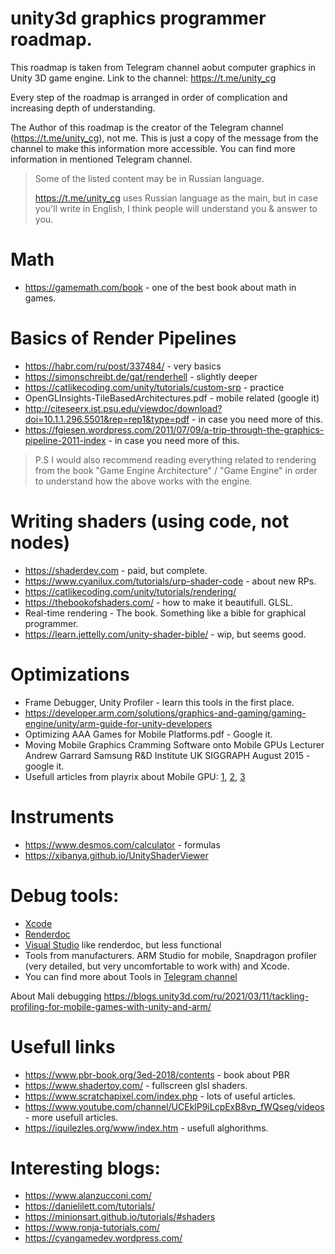 # unity3d graphics programmer roadmap.

This roadmap is taken from Telegram channel aobut computer graphics in Unity 3D  game engine.
Link to the channel: https://t.me/unity_cg

Every step of the roadmap is arranged in order of complication and increasing depth of understanding. 

The Author of this roadmap is the creator of the Telegram channel (https://t.me/unity_cg), not me. This is just a copy of the message from the channel to make this information more accessible. You can find more information in mentioned Telegram channel.

>Some of the listed content may be in Russian language.
>
>https://t.me/unity_cg uses Russian language as the main, but in case you'll write in English, I think people will understand you & answer to you.


# Math
- https://gamemath.com/book - one of the best book about math in games.

# Basics of Render Pipelines
- https://habr.com/ru/post/337484/ - very basics
- https://simonschreibt.de/gat/renderhell - slightly deeper
- https://catlikecoding.com/unity/tutorials/custom-srp - practice
- OpenGLInsights-TileBasedArchitectures.pdf - mobile related (google it)
- http://citeseerx.ist.psu.edu/viewdoc/download?doi=10.1.1.296.5501&rep=rep1&type=pdf - in case you need more of this.
- https://fgiesen.wordpress.com/2011/07/09/a-trip-through-the-graphics-pipeline-2011-index - in case you need more of this.

>P.S I would also recommend reading everything related to rendering from the book "Game Engine Architecture" / "Game Engine" in order to understand how the above works with the engine.

# Writing shaders (using code, not nodes)
- https://shaderdev.com - paid, but complete.
- https://www.cyanilux.com/tutorials/urp-shader-code - about new RPs.
- https://catlikecoding.com/unity/tutorials/rendering/
- https://thebookofshaders.com/ - how to make it beautifull. GLSL.
- Real-time rendering - The book. Something like a bible for graphical programmer.
- https://learn.jettelly.com/unity-shader-bible/ - wip, but seems good.

# Optimizations
- Frame Debugger, Unity Profiler - learn this tools in the first place.
- https://developer.arm.com/solutions/graphics-and-gaming/gaming-engine/unity/arm-guide-for-unity-developers
- Optimizing AAA Games for Mobile Platforms.pdf - Google it.
- Moving Mobile Graphics Cramming Software onto Mobile GPUs Lecturer Andrew Garrard Samsung R&D Institute UK SIGGRAPH August 2015 - google it.
- Usefull articles from playrix about Mobile GPU: [1](https://habr.com/ru/company/playrix/blog/492874/), [2](https://habr.com/ru/company/playrix/blog/498564/), [3](https://habr.com/ru/company/playrix/blog/506232/)
 
# Instruments
- https://www.desmos.com/calculator - formulas
- https://xibanya.github.io/UnityShaderViewer 

# Debug tools:
- [Xcode](https://developer.apple.com/documentation/metal/basic_tasks_and_concepts/viewing_your_gpu_workload_with_the_metal_debugger)
- [Renderdoc](https://renderdoc.org/)
- [Visual Studio](https://docs.unity3d.com/Manual/SL-DebuggingD3D11ShadersWithVS.html) like renderdoc, but less functional
- Tools from manufacturers. ARM Studio for mobile, Snapdragon profiler (very detailed, but very uncomfortable to work with) and Xcode. 
- You can find more about Tools in [Telegram channel](https://t.me/unity_cg)

About Mali debugging 
https://blogs.unity3d.com/ru/2021/03/11/tackling-profiling-for-mobile-games-with-unity-and-arm/

# Usefull links
- https://www.pbr-book.org/3ed-2018/contents - book about PBR
- https://www.shadertoy.com/ - fullscreen glsl shaders.
- https://www.scratchapixel.com/index.php - lots of useful articles.
- https://www.youtube.com/channel/UCEklP9iLcpExB8vp_fWQseg/videos - more usefull articles.
- https://iquilezles.org/www/index.htm - usefull alghorithms.

# Interesting blogs:
- https://www.alanzucconi.com/
- https://danielilett.com/tutorials/
- https://minionsart.github.io/tutorials/#shaders
- https://www.ronja-tutorials.com/
- https://cyangamedev.wordpress.com/
